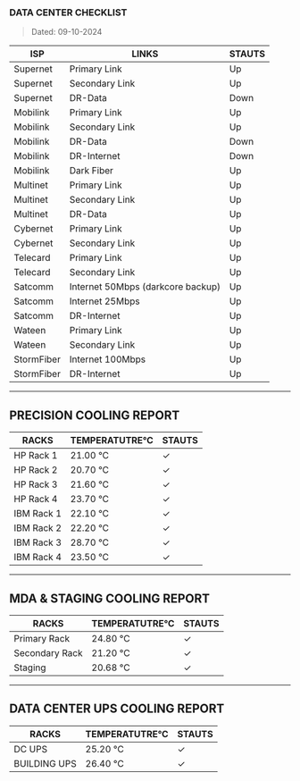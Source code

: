 ### DATA CENTER CHECKLIST
> Dated: 09-10-2024


| ISP | LINKS | STAUTS |
| --- | --- | --- |
|Supernet | Primary Link | Up |
|Supernet | Secondary Link | Up |
|Supernet | DR-Data | Down |
|Mobilink | Primary Link | Up |
|Mobilink | Secondary Link | Up |
|Mobilink | DR-Data | Down |
|Mobilink | DR-Internet | Down |
|Mobilink | Dark Fiber | Up |
|Multinet | Primary Link | Up |
|Multinet | Secondary Link | Up |
|Multinet | DR-Data | Up |
|Cybernet | Primary Link | Up |
|Cybernet | Secondary Link | Up |
|Telecard | Primary Link | Up |
|Telecard | Secondary Link | Up |
|Satcomm | Internet 50Mbps (darkcore backup) | Up |
|Satcomm | Internet 25Mbps | Up |
|Satcomm | DR-Internet | Up |
|Wateen | Primary Link | Up |
|Wateen | Secondary Link | Up |
|StormFiber | Internet 100Mbps | Up |
|StormFiber | DR-Internet | Up |


---

## PRECISION COOLING REPORT
| RACKS | TEMPERATUTRE°C | STAUTS |
| --- | --- | --- |
|HP Rack 1 | 21.00 °C | ✓ |
|HP Rack 2 | 20.70 °C | ✓ |
|HP Rack 3 | 21.60 °C | ✓ |
|HP Rack 4 | 23.70 °C | ✓ |
|IBM Rack 1 | 22.10 °C | ✓ |
|IBM Rack 2 | 22.20 °C | ✓ |
|IBM Rack 3 | 28.70 °C | ✓ |
|IBM Rack 4 | 23.50 °C | ✓ |


---

## MDA & STAGING COOLING REPORT
| RACKS | TEMPERATUTRE°C | STAUTS |
| --- | --- | --- |
|Primary Rack | 24.80 °C | ✓ |
|Secondary Rack | 21.20 °C | ✓ |
|Staging | 20.68 °C | ✓ |


---

## DATA CENTER UPS COOLING REPORT
| RACKS | TEMPERATUTRE°C | STAUTS |
| --- | --- | --- |
|DC UPS | 25.20 °C | ✓ |
|BUILDING UPS | 26.40 °C | ✓ |
